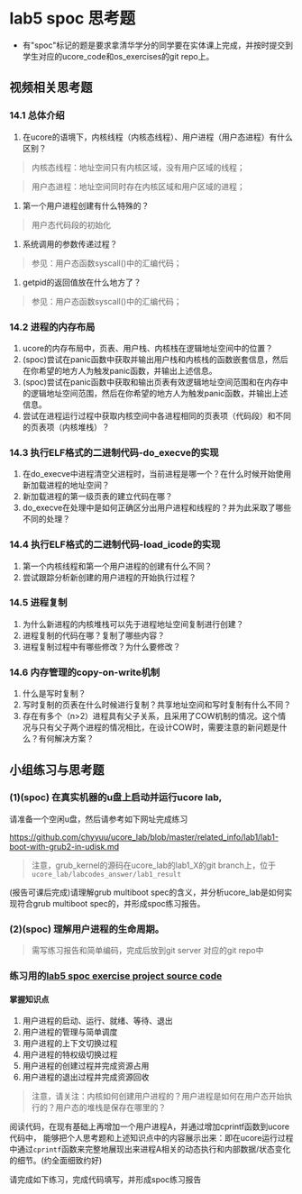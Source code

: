 # lab5 spoc 思考题

- 有"spoc"标记的题是要求拿清华学分的同学要在实体课上完成，并按时提交到学生对应的ucore_code和os_exercises的git repo上。


## 视频相关思考题

### 14.1 总体介绍

1. 在ucore的语境下，内核线程（内核态线程）、用户进程（用户态进程）有什么区别？

 > 内核态线程：地址空间只有内核区域，没有用户区域的线程；
 
 > 用户态进程：地址空间同时存在内核区域和用户区域的进程；

1. 第一个用户进程创建有什么特殊的？

 > 用户态代码段的初始化

1. 系统调用的参数传递过程？

 > 参见：用户态函数syscall()中的汇编代码；

1. getpid的返回值放在什么地方了？

 > 参见：用户态函数syscall()中的汇编代码；

### 14.2 进程的内存布局

1. ucore的内存布局中，页表、用户栈、内核栈在逻辑地址空间中的位置？
2. (spoc)尝试在panic函数中获取并输出用户栈和内核栈的函数嵌套信息，然后在你希望的地方人为触发panic函数，并输出上述信息。
3. (spoc)尝试在panic函数中获取和输出页表有效逻辑地址空间范围和在内存中的逻辑地址空间范围，然后在你希望的地方人为触发panic函数，并输出上述信息。
4. 尝试在进程运行过程中获取内核空间中各进程相同的页表项（代码段）和不同的页表项（内核堆栈）？

### 14.3 执行ELF格式的二进制代码-do_execve的实现

1. 在do_execve中进程清空父进程时，当前进程是哪一个？在什么时候开始使用新加载进程的地址空间？
2. 新加载进程的第一级页表的建立代码在哪？
3. do_execve在处理中是如何正确区分出用户进程和线程的？并为此采取了哪些不同的处理？

### 14.4 执行ELF格式的二进制代码-load_icode的实现

1. 第一个内核线程和第一个用户进程的创建有什么不同？
2. 尝试跟踪分析新创建的用户进程的开始执行过程？

### 14.5 进程复制

1. 为什么新进程的内核堆栈可以先于进程地址空间复制进行创建？
2. 进程复制的代码在哪？复制了哪些内容？
3. 进程复制过程中有哪些修改？为什么要修改？

### 14.6 内存管理的copy-on-write机制

1. 什么是写时复制？
2. 写时复制的页表在什么时候进行复制？共享地址空间和写时复制有什么不同？
3. 存在有多个（n>2）进程具有父子关系，且采用了COW机制的情况。这个情况与只有父子两个进程的情况相比，在设计COW时，需要注意的新问题是什么？有何解决方案？


## 小组练习与思考题

### (1)(spoc) 在真实机器的u盘上启动并运行ucore lab,

请准备一个空闲u盘，然后请参考如下网址完成练习

https://github.com/chyyuu/ucore_lab/blob/master/related_info/lab1/lab1-boot-with-grub2-in-udisk.md

> 注意，grub_kernel的源码在ucore_lab的lab1_X的git branch上，位于 `ucore_lab/labcodes_answer/lab1_result`

(报告可课后完成)请理解grub multiboot spec的含义，并分析ucore_lab是如何实现符合grub multiboot spec的，并形成spoc练习报告。

### (2)(spoc) 理解用户进程的生命周期。

> 需写练习报告和简单编码，完成后放到git server 对应的git repo中

### 练习用的[lab5 spoc exercise project source code](https://github.com/chyyuu/ucore_lab/tree/master/related_info/lab5/lab5-spoc-discuss)


#### 掌握知识点
1. 用户进程的启动、运行、就绪、等待、退出
2. 用户进程的管理与简单调度
3. 用户进程的上下文切换过程
4. 用户进程的特权级切换过程
5. 用户进程的创建过程并完成资源占用
6. 用户进程的退出过程并完成资源回收

> 注意，请关注：内核如何创建用户进程的？用户进程是如何在用户态开始执行的？用户态的堆栈是保存在哪里的？

阅读代码，在现有基础上再增加一个用户进程A，并通过增加cprintf函数到ucore代码中，
能够把个人思考题和上述知识点中的内容展示出来：即在ucore运行过程中通过`cprintf`函数来完整地展现出来进程A相关的动态执行和内部数据/状态变化的细节。(约全面细致约好)

请完成如下练习，完成代码填写，并形成spoc练习报告
